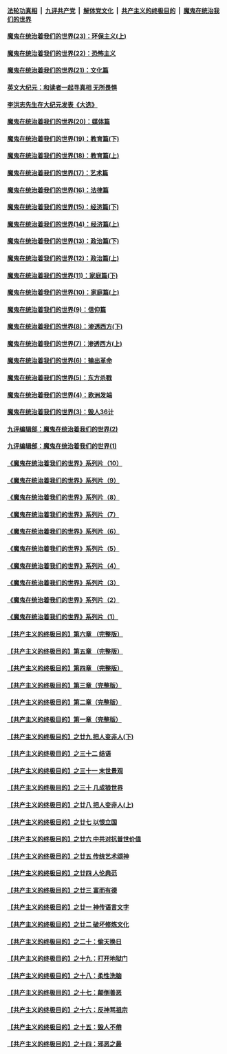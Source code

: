 ####  [法轮功真相](../../../../basic/blob/master/README.md?t=02020931) &nbsp;|&nbsp; [九评共产党](../../../../9ping.md/blob/master/README.md?t=02020931) &nbsp;|&nbsp; [解体党文化](../../../../jtdwh.md/blob/master/README.md?t=02020931)  &nbsp;|&nbsp; [共产主义的终极目的](../../../../gczydzjmd.md/blob/master/README.md?t=02020931) &nbsp;|&nbsp; [魔鬼在统治我们的世界](../../../../mgztzwmdsj.md/blob/master/README.md?t=02020931) 

#### [魔鬼在统治着我们的世界(23)：环保主义(上)](../pages/nsc422/n10688613.md?t=02020931) 

#### [魔鬼在统治着我们的世界(22)：恐怖主义](../pages/nsc422/n10614727.md?t=02020931) 

#### [魔鬼在统治着我们的世界(21)：文化篇](../pages/nsc422/n10597706.md?t=02020931) 

#### [英文大纪元：和读者一起寻真相 无所畏惧](../pages/nsc422/n12542027.md?t=02020931) 

#### [李洪志先生在大纪元发表《大选》](../pages/nsc422/n12534746.md?t=02020931) 

#### [魔鬼在统治着我们的世界(20)：媒体篇](../pages/nsc422/n10586579.md?t=02020931) 

#### [魔鬼在统治着我们的世界(19)：教育篇(下)](../pages/nsc422/n10564808.md?t=02020931) 

#### [魔鬼在统治着我们的世界(18)：教育篇(上)](../pages/nsc422/n10526970.md?t=02020931) 

#### [魔鬼在统治着我们的世界(17)：艺术篇](../pages/nsc422/n10499093.md?t=02020931) 

#### [魔鬼在统治着我们的世界(16)：法律篇](../pages/nsc422/n10485969.md?t=02020931) 

#### [魔鬼在统治着我们的世界(15)：经济篇(下)](../pages/nsc422/n10469975.md?t=02020931) 

#### [魔鬼在统治着我们的世界(14)：经济篇(上)](../pages/nsc422/n10457370.md?t=02020931) 

#### [魔鬼在统治着我们的世界(13)：政治篇(下)](../pages/nsc422/n10448270.md?t=02020931) 

#### [魔鬼在统治着我们的世界(12)：政治篇(上)](../pages/nsc422/n10444576.md?t=02020931) 

#### [魔鬼在统治着我们的世界(11)：家庭篇(下)](../pages/nsc422/n10440961.md?t=02020931) 

#### [魔鬼在统治着我们的世界(10)：家庭篇(上)](../pages/nsc422/n10435448.md?t=02020931) 

#### [魔鬼在统治着我们的世界(9)：信仰篇](../pages/nsc422/n10432159.md?t=02020931) 

#### [魔鬼在统治着我们的世界(8)：渗透西方(下)](../pages/nsc422/n10429603.md?t=02020931) 

#### [魔鬼在统治着我们的世界(7)：渗透西方(上)](../pages/nsc422/n10426013.md?t=02020931) 

#### [魔鬼在统治着我们的世界(6)：输出革命](../pages/nsc422/n10421536.md?t=02020931) 

#### [魔鬼在统治着我们的世界(5)：东方杀戮](../pages/nsc422/n10417707.md?t=02020931) 

#### [魔鬼在统治着我们的世界(4)：欧洲发端](../pages/nsc422/n10414890.md?t=02020931) 

#### [魔鬼在统治着我们的世界(3)：毁人36计](../pages/nsc422/n10411583.md?t=02020931) 

#### [九评编辑部：魔鬼在统治着我们的世界(2)](../pages/nsc422/n10410036.md?t=02020931) 

#### [九评编辑部：魔鬼在统治着我们的世界(1)](../pages/nsc422/n10406825.md?t=02020931) 

#### [《魔鬼在统治着我们的世界》系列片（10）](../pages/nsc422/n12292670.md?t=02020931) 

#### [《魔鬼在统治着我们的世界》系列片（9）](../pages/nsc422/n12290859.md?t=02020931) 

#### [《魔鬼在统治着我们的世界》系列片（8）](../pages/nsc422/n12287445.md?t=02020931) 

#### [《魔鬼在统治着我们的世界》系列片（7）](../pages/nsc422/n12283425.md?t=02020931) 

#### [《魔鬼在统治着我们的世界》系列片（6）](../pages/nsc422/n12282314.md?t=02020931) 

#### [《魔鬼在统治着我们的世界》系列片（5）](../pages/nsc422/n12281419.md?t=02020931) 

#### [《魔鬼在统治着我们的世界》系列片（4）](../pages/nsc422/n12274024.md?t=02020931) 

#### [《魔鬼在统治着我们的世界》系列片（3）](../pages/nsc422/n12271322.md?t=02020931) 

#### [《魔鬼在统治着我们的世界》系列片（2）](../pages/nsc422/n12269049.md?t=02020931) 

#### [《魔鬼在统治着我们的世界》系列片（1）](../pages/nsc422/n12267575.md?t=02020931) 

#### [【共产主义的终极目的】第六章 （完整版）](../pages/nsc422/n11428913.md?t=02020931) 

#### [【共产主义的终极目的】第五章 （完整版）](../pages/nsc422/n11428912.md?t=02020931) 

#### [【共产主义的终极目的】第四章 （完整版）](../pages/nsc422/n11428907.md?t=02020931) 

#### [【共产主义的终极目的】第三章（完整版）](../pages/nsc422/n11428848.md?t=02020931) 

#### [【共产主义的终极目的】第二章（完整版）](../pages/nsc422/n11428831.md?t=02020931) 

#### [【共产主义的终极目的】第一章（完整版）](../pages/nsc422/n11417651.md?t=02020931) 

#### [【共产主义的终极目的】之廿九 把人变非人(下)](../pages/nsc422/n11344140.md?t=02020931) 

#### [【共产主义的终极目的】之三十二 结语](../pages/nsc422/n11360535.md?t=02020931) 

#### [【共产主义的终极目的】之三十一 末世景观](../pages/nsc422/n11351129.md?t=02020931) 

#### [【共产主义的终极目的】之三十 几成狼世界](../pages/nsc422/n11348280.md?t=02020931) 

#### [【共产主义的终极目的】之廿八 把人变非人(上)](../pages/nsc422/n11340492.md?t=02020931) 

#### [【共产主义的终极目的】之廿七 以恨立国](../pages/nsc422/n11336944.md?t=02020931) 

#### [【共产主义的终极目的】之廿六 中共对抗普世价值](../pages/nsc422/n11324785.md?t=02020931) 

#### [【共产主义的终极目的】之廿五 传统艺术颂神](../pages/nsc422/n11296396.md?t=02020931) 

#### [【共产主义的终极目的】之廿四 人伦典范](../pages/nsc422/n11296397.md?t=02020931) 

#### [【共产主义的终极目的】之廿三 富而有德](../pages/nsc422/n11283598.md?t=02020931) 

#### [【共产主义的终极目的】之廿一 神传语言文字](../pages/nsc422/n11263265.md?t=02020931) 

#### [【共产主义的终极目的】之廿二 破坏修炼文化](../pages/nsc422/n11245728.md?t=02020931) 

#### [【共产主义的终极目的】之二十：偷天换日](../pages/nsc422/n11238846.md?t=02020931) 

#### [【共产主义的终极目的】之十九：打开地狱门](../pages/nsc422/n11206376.md?t=02020931) 

#### [【共产主义的终极目的】之十八：柔性洗脑](../pages/nsc422/n11199994.md?t=02020931) 

#### [【共产主义的终极目的】之十七：颠倒善恶](../pages/nsc422/n11179782.md?t=02020931) 

#### [【共产主义的终极目的】之十六：反神骂祖宗](../pages/nsc422/n11166798.md?t=02020931) 

#### [【共产主义的终极目的】之十五：毁人不倦](../pages/nsc422/n11166792.md?t=02020931) 

#### [【共产主义的终极目的】之十四：邪恶之最](../pages/nsc422/n11150249.md?t=02020931) 

